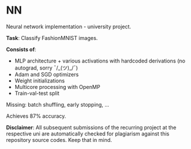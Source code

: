 # NN

Neural network implementation - university project. 

**Task**: Classify FashionMNIST images.

**Consists of**:
  * MLP architecture + various activations with hardcoded derivations (no autograd, sorry  ¯/\_(ツ)_/¯)
  * Adam and SGD optimizers
  * Weight initializations
  * Multicore processing with OpenMP
  * Train-val-test split

Missing: batch shuffling, early stopping, ...

Achieves 87% accuracy. 

**Disclaimer**: All subsequent submissions of the recurring project at the respective uni are automatically checked for plagiarism against this repository source codes. Keep that in mind.  

